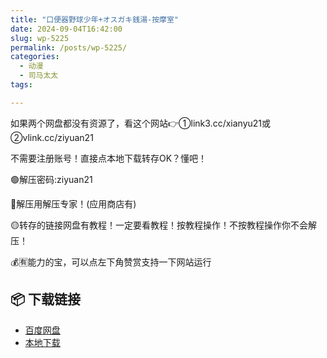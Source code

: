```yaml
---
title: "口便器野球少年+オスガキ銭湯-按摩室"
date: 2024-09-04T16:42:00
slug: wp-5225
permalink: /posts/wp-5225/
categories:
  - 动漫
  - 司马太太
tags:

---
```


如果两个网盘都没有资源了，看这个网站👉①link3.cc/xianyu21或②vlink.cc/ziyuan21

不需要注册账号！直接点本地下载转存OK？懂吧！

🟢解压密码:ziyuan21

🔵解压用解压专家！(应用商店有)

🟡转存的链接网盘有教程！一定要看教程！按教程操作！不按教程操作你不会解压！

💰🈶能力的宝，可以点左下角赞赏支持一下网站运行

## 📦 下载链接
- [百度网盘](https://blziyuan21.com/pay-download/5225?key=d4f9eb6f41&down_id=0)
- [本地下载](https://blziyuan21.com/pay-download/5225?key=d4f9eb6f41&down_id=1)

